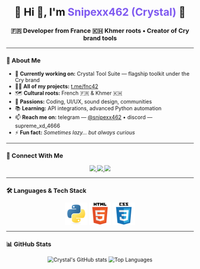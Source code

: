 <h1 align="center">🌌 Hi 👋, I'm <span style="color:#7f5af0;">Snipexx462 (Crystal)</span> 🌌</h1>
<h3 align="center">🇫🇷 Developer from France 🇰🇭 Khmer roots • Creator of <strong>Cry</strong> brand tools</h3>

---

### 🚀 About Me  

- 🔭 **Currently working on:** Crystal Tool Suite — flagship toolkit under the Cry brand  
- 👨‍💻 **All of my projects:** <a href="https://t.me/fnc42">t.me/fnc42</a>  
- 🗺️ **Cultural roots:** French 🇫🇷 & Khmer 🇰🇭  
- 🎨 **Passions:** Coding, UI/UX, sound design, communities  
- 📚 **Learning:** API integrations, advanced Python automation  
- 📫 **Reach me on:** telegram — <a href="https://t.me/snipexx462">@snipexx462</a> • discord — supreme_xd_4666  
- ⚡ **Fun fact:** _Sometimes lazy… but always curious_  

---

### 🤝 Connect With Me  
<p align="center">
  <a href="https://twitter.com/slayer21mp4" target="_blank">
    <img src="https://img.shields.io/badge/Twitter-1DA1F2?style=for-the-badge&logo=twitter&logoColor=white" />
  </a>
  <a href="https://discord.gg/W3v99V5MEp" target="_blank">
    <img src="https://img.shields.io/badge/Discord-5865F2?style=for-the-badge&logo=discord&logoColor=white" />
  </a>
  <a href="https://t.me/snipexx462" target="_blank">
    <img src="https://img.shields.io/badge/Telegram-26A5E4?style=for-the-badge&logo=telegram&logoColor=white" />
  </a>
</p>

---

### 🛠️ Languages & Tech Stack  
<p align="center">
  <img src="https://raw.githubusercontent.com/devicons/devicon/master/icons/python/python-original.svg" alt="python" width="60" height="60"/>
  <img src="https://raw.githubusercontent.com/devicons/devicon/master/icons/html5/html5-original-wordmark.svg" alt="html5" width="60" height="60"/>
  <img src="https://raw.githubusercontent.com/devicons/devicon/master/icons/css3/css3-original-wordmark.svg" alt="css3" width="60" height="60"/>
</p>

---

### 📊 GitHub Stats  
<p align="center">
  <img src="https://github-readme-stats.vercel.app/api?username=crystal-idk&show_icons=true&theme=tokyonight&hide_border=true&custom_title=Crystal%20Stats" alt="Crystal's GitHub stats" />
  <img src="https://github-readme-stats.vercel.app/api/top-langs/?username=crystal-idk&layout=compact&theme=tokyonight&hide_border=true" alt="Top Languages" />
</p>
